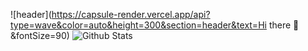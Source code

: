 ![header](https://capsule-render.vercel.app/api?type=wave&color=auto&height=300&section=header&text=Hi there 👋&fontSize=90)
![Github Stats](https://github-readme-stats.vercel.app/api?username=raae7742&show_icons=true)
